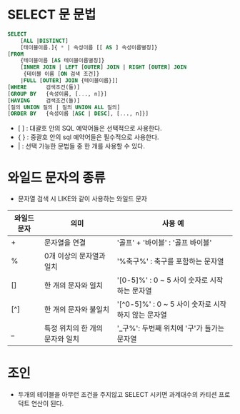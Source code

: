 # SELECT 문 문법

```sql
SELECT 
    [ALL |DISTINCT]
    [테이블이름.]{ * | 속성이름 [[ AS ] 속성이름별칭]}
[FROM
    {테이블이름 [AS 테이블이름별칭]}
    [INNER JOIN | LEFT [OUTER] JOIN | RIGHT [OUTER] JOIN
     {테이블 이름 [ON 검색 조건]}
    |FULL [OUTER] JOIN {테이블이름}]]
[WHERE      검색조건(들)]
[GROUP BY   {속성이름, [..., n]}]
[HAVING     검색조건(들)]
[질의 UNION 질의 | 질의 UNION ALL 질의]
[ORDER BY   {속성이름 [ASC | DESC], [..., n]}]
```
 - \[ ] : 대괄호 안의 SQL 예약어들은 선택적으로 사용한다.
 - { } : 중괄호 안의 sql 예약어들은 필수적으로 사용한다.
 - | : 선택 가능한 문법들 중 한 개를 사용할 수 있다.

# 와일드 문자의 종류
 - 문자열 검색 시 LIKE와 같이 사용하는 와일드 문자

|와일드 문자| 의미 | 사용 예|
|---|---|---|
|+|문자열을 연결| '골프' + '바이블' : '골프 바이블'|
|%|0개 이상의 문자열과 일치 |'%축구%' : 축구를 포함하는 문자열|
|[]|한 개의 문자와 일치|'[0-5]%' : 0 ~ 5 사이 숫자로 시작하는 문자열|
|[^]|한 개의 문자와 불일치|'[^0-5]%' : 0 ~ 5 사이 숫자로 시작하지 않는 문자열|
|_|특정 위치의 한 개의 문자와 일치|'_구%': 두번째 위치에 '구'가 들가는 문자열|

# 조인
 - 두개의 테이블을 아무런 조건을 주지않고 SELECT 시키면 과계대수의 카티션 프로덕트 연산이 된다.